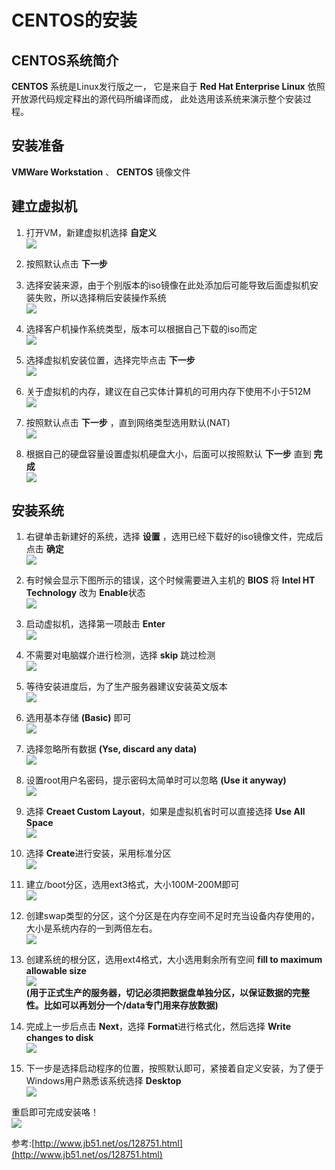 # CENTOS的安装

## CENTOS系统简介
**CENTOS** 系统是Linux发行版之一，
它是来自于 **Red Hat Enterprise Linux** 依照开放源代码规定释出的源代码所编译而成，
此处选用该系统来演示整个安装过程。

## 安装准备
**VMWare Workstation** 、 **CENTOS** 镜像文件

## 建立虚拟机 
1. 打开VM，新建虚拟机选择 **自定义**  
![](http://ww4.sinaimg.cn/large/82c8e86egw1fajej7k9nfj20dz0dewgf.jpg)

2. 按照默认点击 **下一步**

3. 选择安装来源，由于个别版本的iso镜像在此处添加后可能导致后面虚拟机安装失败，所以选择稍后安装操作系统  
![](http://ww4.sinaimg.cn/large/82c8e86egw1fajer5e1baj20dz0de3zx.jpg)

4. 选择客户机操作系统类型，版本可以根据自己下载的iso而定  
![](http://ww1.sinaimg.cn/large/82c8e86egw1fajerfxdthj20dz0dedh7.jpg)

5. 选择虚拟机安装位置，选择完毕点击 **下一步**  
![](http://ww2.sinaimg.cn/large/82c8e86egw1fajerqnc31j20dz0de75k.jpg)

6. 关于虚拟机的内存，建议在自己实体计算机的可用内存下使用不小于512M  
![](http://ww3.sinaimg.cn/large/82c8e86egw1fajerz46nbj20dz0demyt.jpg)

7. 按照默认点击 **下一步** ，直到网络类型选用默认(NAT)  
![](http://ww3.sinaimg.cn/large/82c8e86egw1fajes4chlbj20dz0de3zy.jpg)

8. 根据自己的硬盘容量设置虚拟机硬盘大小，后面可以按照默认 **下一步** 直到 **完成**  
![](http://ww4.sinaimg.cn/large/82c8e86egw1fajesenis5j20dz0demyr.jpg)

## 安装系统
1. 右键单击新建好的系统，选择 **设置** ，选用已经下载好的iso镜像文件，完成后点击 **确定**  
![](http://ww2.sinaimg.cn/large/82c8e86egw1fajf0bf3uyj20kf0iignz.jpg)

2. 有时候会显示下图所示的错误，这个时候需要进入主机的 **BIOS** 将 **Intel HT Technology** 改为 **Enable**状态  
![](http://ww1.sinaimg.cn/large/82c8e86egw1faqnck2humj20fk089q4i.jpg)

3. 启动虚拟机，选择第一项敲击 **Enter**  
![](http://ww4.sinaimg.cn/large/82c8e86egw1faqnegkwkyj20ht0dcgo1.jpg)

4. 不需要对电脑媒介进行检测，选择 **skip** 跳过检测  
![](http://ww3.sinaimg.cn/large/82c8e86egw1fajfcljmdmj20hs07zq3i.jpg)

5. 等待安装进度后，为了生产服务器建议安装英文版本  
![](http://ww2.sinaimg.cn/large/82c8e86egw1fajfcwun3mj20hy083t9b.jpg)

6. 选用基本存储 **(Basic)** 即可  
![](http://ww1.sinaimg.cn/large/82c8e86egw1fajfd54kgxj20i104zdg7.jpg)

7. 选择忽略所有数据 **(Yse, discard any data)**  
![](http://ww1.sinaimg.cn/large/82c8e86egw1faqngw5dgkj20m90gr40g.jpg)

8. 设置root用户名密码，提示密码太简单时可以忽略 **(Use it anyway)**  
![](http://ww1.sinaimg.cn/large/82c8e86egw1faqni3tb3hj20ma0godh0.jpg)

9. 选择 **Creaet Custom Layout**，如果是虚拟机省时可以直接选择 __Use All Space__  
![](http://ww1.sinaimg.cn/large/82c8e86egw1faqnkvunznj20m70glacd.jpg)

10. 选择 **Create**进行安装，采用标准分区  
![](http://ww1.sinaimg.cn/large/82c8e86egw1faqow8cvs4j20lx0f9q4j.jpg)

11. 建立/boot分区，选用ext3格式，大小100M-200M即可  
![](http://ww1.sinaimg.cn/large/82c8e86egw1faqow8cvs4j20lx0f9q4j.jpg)

12. 创建swap类型的分区，这个分区是在内存空间不足时充当设备内存使用的，大小是系统内存的一到两倍左右。  
![](http://ww4.sinaimg.cn/large/82c8e86egw1faqpk8l5qbj20e20d1mya.jpg)

13. 创建系统的根分区，选用ext4格式，大小选用剩余所有空间 **fill to maximum allowable size**  
![](http://ww4.sinaimg.cn/large/82c8e86egw1faqpkqgvhdj20e30d03zn.jpg)  
**(用于正式生产的服务器，切记必须把数据盘单独分区，以保证数据的完整性。比如可以再划分一个/data专门用来存放数据)**

14. 完成上一步后点击 **Next**，选择 **Format**进行格式化，然后选择 **Write changes to disk**  
![](http://ww3.sinaimg.cn/large/82c8e86egw1faqpl93x56j20a804h0t6.jpg)

15. 下一步是选择启动程序的位置，按照默认即可，紧接着自定义安装，为了便于Windows用户熟悉该系统选择 **Desktop**  
![](http://ww3.sinaimg.cn/large/82c8e86egw1faqplgsi42j20m40gbdho.jpg)

重启即可完成安装咯！  
![](http://ww2.sinaimg.cn/large/82c8e86egw1faqpo82depj20qw0hs400.jpg)

参考:[http://www.jb51.net/os/128751.html](http://www.jb51.net/os/128751.html)